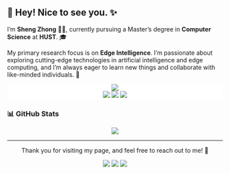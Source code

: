 ## 👋 Hey! Nice to see you. ✨

I’m **Sheng Zhong** 🧑‍💻, currently pursuing a Master’s degree in **Computer Science** at **HUST**. 🎓

My primary research focus is on **Edge Intelligence**. I’m passionate about exploring cutting-edge technologies in artificial intelligence and edge computing, and I’m always eager to learn new things and collaborate with like-minded individuals. 🌱

<p align="center" style="background-color: #fff;">
    <img src="https://img.shields.io/badge/-Contact%20me-fff?style=for-the-badge" />
    <br>
    <a href="https://github.com/ss-Zhong"><img src="https://img.shields.io/badge/-Github-000?style=for-the-badge&logo=Github&logoColor=white"/></a>
    <a href="mailto:shengzhong@hust.edu.cn"><img src="https://img.shields.io/badge/-email-c14438?style=for-the-badge&logo=Gmail&logoColor=white"/></a>
    <a href="https://steamcommunity.com/id/15307155035"><img src="https://img.shields.io/badge/-Steam-144c87?style=for-the-badge&logo=Steam&logoColor=white"/></a>
</p>

### 📊 GitHub Stats

<p align="center">
    <img src="https://github-readme-stats.vercel.app/api?username=ss-Zhong&show_icons=true&theme=tokyonight&hide_title=true&hide_border=true&bg_color=00000000" />
</p>

---

<p align="center">
    Thank you for visiting my page, and feel free to reach out to me! 🚀
</p>

<p align="center">
    <img src="https://badges.pufler.dev/visits/ss-Zhong/ss-Zhong?labelColor=91b0fc&color=47bdae" />
    <img src="https://badges.pufler.dev/repos/ss-Zhong?labelColor=91b0fc&color=47bdae" />
    <img src="https://badges.pufler.dev/updated/ss-Zhong/ss-Zhong?labelColor=91b0fc&color=47bdae" />
</p>
